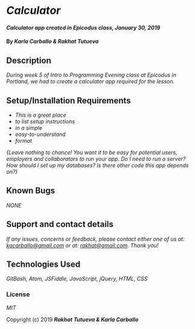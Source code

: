 # _Calculator_

#### _Calculator app created in Epicodus class, January 30, 2019_

#### By _**Karla Carballo & Rakhat Tutueva**_

## Description

_During week 5 of Intro to Programming Evening class at Epicodus in Portland, we had to create a calculator app required for the lesson._

## Setup/Installation Requirements

* _This is a great place_
* _to list setup instructions_
* _in a simple_
* _easy-to-understand_
* _format_

_{Leave nothing to chance! You want it to be easy for potential users, employers and collaborators to run your app. Do I need to run a server? How should I set up my databases? Is there other code this app depends on?}_

## Known Bugs

_NONE_

## Support and contact details

_If any issues, concerns or feedback, please contact either one of us at: kacarballo@gmail.com or at: rakhat@gmail.com. Thank you!_

## Technologies Used

_GitBash, Atom, JSFiddle, JavaScript, jQuery, HTML, CSS_

### License

*MIT*

Copyright (c) 2019 **_Rakhat Tutueva & Karla Carballo_**

